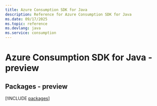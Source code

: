 ```yaml
---
title: Azure Consumption SDK for Java
description: Reference for Azure Consumption SDK for Java
ms.date: 09/17/2025
ms.topic: reference
ms.devlang: java
ms.service: consumption
---
```

# Azure Consumption SDK for Java - preview
## Packages - preview
[!INCLUDE [packages](consumption-index.md)]